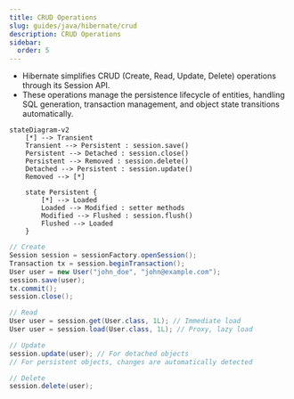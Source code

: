 ```yaml
---
title: CRUD Operations
slug: guides/java/hibernate/crud
description: CRUD Operations
sidebar:
  order: 5
---
```


- Hibernate simplifies CRUD (Create, Read, Update, Delete) operations through its Session API. 
- These operations manage the persistence lifecycle of entities, handling SQL generation, transaction management, and object state transitions automatically.

```mermaid
stateDiagram-v2
    [*] --> Transient
    Transient --> Persistent : session.save()
    Persistent --> Detached : session.close()
    Persistent --> Removed : session.delete()
    Detached --> Persistent : session.update()
    Removed --> [*]
    
    state Persistent {
        [*] --> Loaded
        Loaded --> Modified : setter methods
        Modified --> Flushed : session.flush()
        Flushed --> Loaded
    }
```

```java
// Create
Session session = sessionFactory.openSession();
Transaction tx = session.beginTransaction();
User user = new User("john_doe", "john@example.com");
session.save(user);
tx.commit();
session.close();

// Read
User user = session.get(User.class, 1L); // Immediate load
User user = session.load(User.class, 1L); // Proxy, lazy load

// Update
session.update(user); // For detached objects
// For persistent objects, changes are automatically detected

// Delete
session.delete(user);
```
